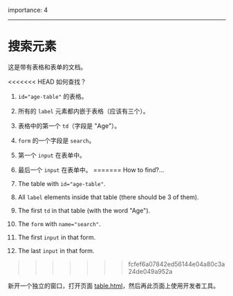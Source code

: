 importance: 4

---

# 搜索元素

这是带有表格和表单的文档。

<<<<<<< HEAD
如何查找？

1. `id="age-table"` 的表格。
2. 所有的 `label` 元素都内嵌于表格（应该有三个）。
3. 表格中的第一个 `td`（字段是 "Age"）。
4. `form` 的一个字段是 `search`。
5. 第一个 `input` 在表单中。
6. 最后一个 `input` 在表单中。
=======
How to find?...

1. The table with `id="age-table"`.
2. All `label` elements inside that table (there should be 3 of them).
3. The first `td` in that table (with the word "Age").
4. The `form` with `name="search"`.
5. The first `input` in that form.
6. The last `input` in that form.
>>>>>>> fcfef6a07842ed56144e04a80c3a24de049a952a

新开一个独立的窗口，打开页面 [table.html](table.html)，然后再此页面上使用开发者工具。
